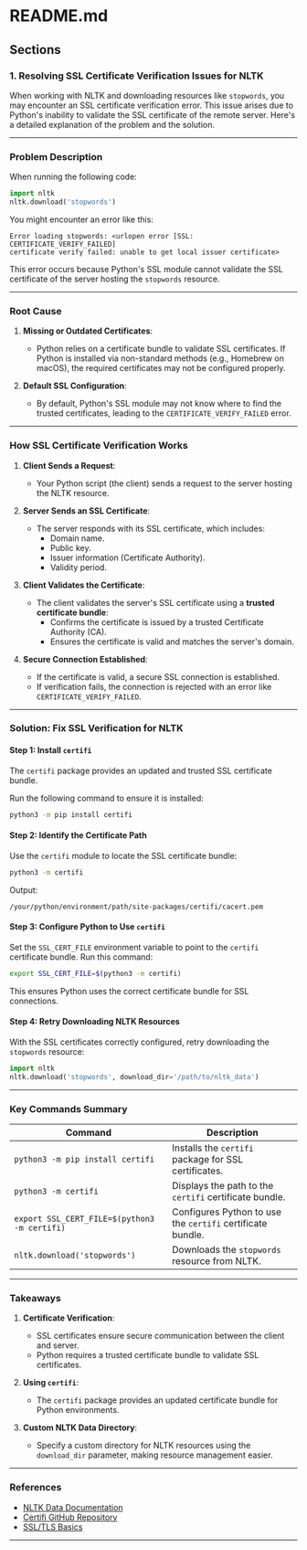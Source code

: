 # README.md

## **Sections**

### **1. Resolving SSL Certificate Verification Issues for NLTK**

When working with NLTK and downloading resources like `stopwords`, you may encounter an SSL certificate verification error. This issue arises due to Python's inability to validate the SSL certificate of the remote server. Here's a detailed explanation of the problem and the solution.

---

### **Problem Description**
When running the following code:

```python
import nltk
nltk.download('stopwords')
```

You might encounter an error like this:

```
Error loading stopwords: <urlopen error [SSL: CERTIFICATE_VERIFY_FAILED]
certificate verify failed: unable to get local issuer certificate>
```

This error occurs because Python's SSL module cannot validate the SSL certificate of the server hosting the `stopwords` resource.

---

### **Root Cause**
1. **Missing or Outdated Certificates**:
   - Python relies on a certificate bundle to validate SSL certificates. If Python is installed via non-standard methods (e.g., Homebrew on macOS), the required certificates may not be configured properly.

2. **Default SSL Configuration**:
   - By default, Python's SSL module may not know where to find the trusted certificates, leading to the `CERTIFICATE_VERIFY_FAILED` error.

---

### **How SSL Certificate Verification Works**

1. **Client Sends a Request**:
   - Your Python script (the client) sends a request to the server hosting the NLTK resource.

2. **Server Sends an SSL Certificate**:
   - The server responds with its SSL certificate, which includes:
     - Domain name.
     - Public key.
     - Issuer information (Certificate Authority).
     - Validity period.

3. **Client Validates the Certificate**:
   - The client validates the server's SSL certificate using a **trusted certificate bundle**:
     - Confirms the certificate is issued by a trusted Certificate Authority (CA).
     - Ensures the certificate is valid and matches the server's domain.

4. **Secure Connection Established**:
   - If the certificate is valid, a secure SSL connection is established.
   - If verification fails, the connection is rejected with an error like `CERTIFICATE_VERIFY_FAILED`.

---

### **Solution: Fix SSL Verification for NLTK**

#### **Step 1: Install `certifi`**
The `certifi` package provides an updated and trusted SSL certificate bundle.

Run the following command to ensure it is installed:
```bash
python3 -m pip install certifi
```

#### **Step 2: Identify the Certificate Path**
Use the `certifi` module to locate the SSL certificate bundle:
```bash
python3 -m certifi
```

Output:
```
/your/python/environment/path/site-packages/certifi/cacert.pem
```

#### **Step 3: Configure Python to Use `certifi`**
Set the `SSL_CERT_FILE` environment variable to point to the `certifi` certificate bundle. Run this command:
```bash
export SSL_CERT_FILE=$(python3 -m certifi)
```
This ensures Python uses the correct certificate bundle for SSL connections.

#### **Step 4: Retry Downloading NLTK Resources**
With the SSL certificates correctly configured, retry downloading the `stopwords` resource:

```python
import nltk
nltk.download('stopwords', download_dir='/path/to/nltk_data')
```

---

### **Key Commands Summary**
| Command                                  | Description                                       |
|------------------------------------------|---------------------------------------------------|
| `python3 -m pip install certifi`         | Installs the `certifi` package for SSL certificates. |
| `python3 -m certifi`                     | Displays the path to the `certifi` certificate bundle. |
| `export SSL_CERT_FILE=$(python3 -m certifi)` | Configures Python to use the `certifi` certificate bundle. |
| `nltk.download('stopwords')`             | Downloads the `stopwords` resource from NLTK.     |

---

### **Takeaways**
1. **Certificate Verification**:
   - SSL certificates ensure secure communication between the client and server.
   - Python requires a trusted certificate bundle to validate SSL certificates.

2. **Using `certifi`**:
   - The `certifi` package provides an updated certificate bundle for Python environments.

3. **Custom NLTK Data Directory**:
   - Specify a custom directory for NLTK resources using the `download_dir` parameter, making resource management easier.

---

### **References**
- [NLTK Data Documentation](https://www.nltk.org/data.html)
- [Certifi GitHub Repository](https://github.com/certifi/python-certifi)
- [SSL/TLS Basics](https://en.wikipedia.org/wiki/Transport_Layer_Security)

---

